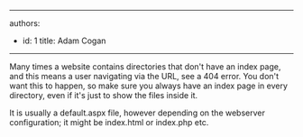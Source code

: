 

---
authors:
  - id: 1
    title: Adam Cogan
---




<span class='intro'> Many times a website contains directories that don't have an index page, and this means a user navigating via the URL, see a 404 error. You don't want this to happen, so make sure you always have an index page in every directory, even if it's just to show the files inside it.<br> </span>

<p>It is usually a default.aspx file, however depending on the webserver configuration; it might be index.html or index.php etc.​​​<br></p>


